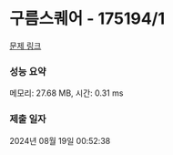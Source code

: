 # 구름스퀘어 - 175194/1 

[문제 링크](https://level.goorm.io/exam/175194/%EA%B5%AC%EB%A6%84-%EC%8A%A4%ED%80%98%EC%96%B4/quiz/1) 

### 성능 요약

메모리: 27.68 MB, 시간: 0.31 ms

### 제출 일자

2024년 08월 19일 00:52:38

